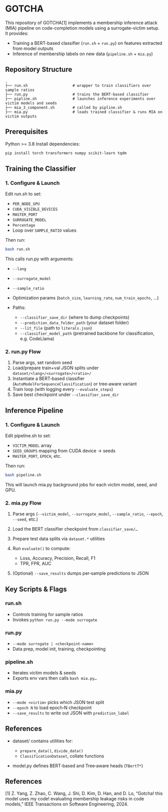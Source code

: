 # GOTCHA

This repository of GOTCHA[1] implements a membership inference attack (MIA) pipeline on code-completion models using a surrogate-victim setup. It provides:

* Training a BERT-based classifier (`run.sh` + `run.py`) on features extracted from model outputs
* Inference of membership labels on new data (`pipeline.sh` + `mia.py`)



## Repository Structure

```
.
├── run.sh                    # wrapper to train classifiers over sample ratios
├── run.py                    # trains the BERT-based classifier
├── pipline.sh                # launches inference experiments over victim models and seeds
├── mia_3_component.sh        # called by pipline.sh
├── mia.py                    # loads trained classifier & runs MIA on victim outputs
```



## Prerequisites

Python >= 3.8
Install dependencies:
```bash
pip install torch transformers numpy scikit-learn tqdm
```

## Training the Classifier

### 1. Configure & Launch

Edit run.sh to set:

* `PER_NODE_GPU`
* `CUDA_VISIBLE_DEVICES`
* `MASTER_PORT`
* `SURROGATE_MODEL`
* `Percentage`
* Loop over `SAMPLE_RATIO` values

Then run:

```bash
bash run.sh
```

This calls run.py with arguments:

* `--lang`
* `--surrogate_model`
* `--sample_ratio`
* Optimization params (`batch_size`, `learning_rate`, `num_train_epochs`, …)
* Paths:

  * `--classifier_save_dir` (where to dump checkpoints)
  * `--prediction_data_folder_path` (your dataset folder)
  * `--lit_file` (path to `literals.json`)
  * `--classifier_model_path` (pretrained backbone for classification, e.g. CodeLlama)

### 2. run.py Flow

1. Parse args, set random seed
2. Load/prepare train+val JSON splits under `dataset/<lang>/<surrogate>/<ratio>/`
3. Instantiate a BERT‐based classifier (`AutoModelForSequenceClassification`) or tree‐aware variant
4. Train loop (with logging every `--evaluate_steps`)
5. Save best checkpoint under `--classifier_save_dir`



## Inference Pipeline

### 1. Configure & Launch

Edit pipeline.sh to set:

* `VICTIM_MODEL` array
* `SEED_GROUPS` mapping from CUDA device → seeds
* `MASTER_PORT`, `EPOCH`, etc.

Then run:

```bash
bash pipeline.sh
```

This will launch mia.py background jobs for each victim model, seed, and GPU.

### 2. mia.py Flow

1. Parse args (`--victim_model`, `--surrogate_model`, `--sample_ratio`, `--epoch`, `--seed`, etc.)
2. Load the BERT classifier checkpoint from `classifier_save/…`
3. Prepare test data splits via `dataset.*` utilities
4. Run `evaluate()` to compute:

   * Loss, Accuracy, Precision, Recall, F1
   * TPR, FPR, AUC
5. (Optional) `--save_results` dumps per‐sample predictions to JSON



## Key Scripts & Flags

### run.sh

* Controls training for sample ratios
* Invokes `python run.py --mode surrogate`

### run.py

* `--mode surrogate | <checkpoint-name>`
* Data prep, model init, training, checkpointing

### pipeline.sh

* Iterates victim models & seeds
* Exports env vars then calls `bash mia.py…`

### mia.py

* `--mode <victim>` picks which JSON test split
* `--epoch N` to load epoch‐N checkpoint
* `--save_results` to write out JSON with `prediction_label`



## References

* dataset/ contains utilities for:

  * `prepare_data()`, `divide_data()`
  * `ClassificationDataset`, collate functions
* model.py defines BERT‐based and Tree‐aware heads (`TBertT*`)

## References
[1] Z. Yang, Z. Zhao, C. Wang, J. Shi, D. Kim, D. Han, and D. Lo, “Gotcha! this model uses my code! evaluating membership leakage risks in code models,” IEEE Transactions on Software Engineering, 2024.